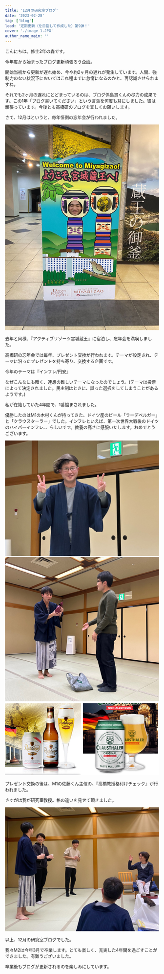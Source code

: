 ```yaml
---
title: '12月の研究室ブログ'
date: '2023-02-28'
tag: ['blog']
lead: '定期更新（を目指して作成した）第9弾！'
cover: './image-1.JPG'
author_name_main: ''
---
```


こんにちは。修士2年の森です。

今年度から始まったブログ更新頑張ろう企画。

開始当初から更新が遅れ始め、今や約2ヶ月の遅れが発生しています。人間、強制力のない状況下においてはこれ程までに怠惰になるのかと、再認識させられますね。

それでも2ヶ月の遅れにとどまっているのは、ブログ係島貫くんの尽力の成果です。この1年「ブログ書いてください」という言葉を何度も耳にしました。彼は頑張っています。今後とも高橋研のブログを宜しくお願いします。

さて、12月はというと、毎年恒例の忘年会が行われました。

![](./image-1.jpg)

去年と同様、『アクティブリゾーツ宮城蔵王』に宿泊し、忘年会を満喫しました。

高橋研の忘年会では毎年、プレゼント交換が行われます。テーマが設定され、テーマに沿ったプレゼントを持ち寄り、交換する企画です。

今年のテーマは『インフレ/円安』

なぜこんなにも暗く、連想の難しいテーマになったのでしょう。(テーマは投票によって決定されました。民主制はときに、誤った選択をしてしまうことがあるようです。)

私が在籍していた4年間で、1番悩まされました。

優勝したのはM1の木村くんが持ってきた、ドイツ産のビール「ラーデベルガー」と「クラウスターラー」でした。インフレといえば、第一次世界大戦後のドイツのハイパーインフレ、、らしいです。教養の高さに感服いたします。おめでとうございます。

![](./image-2.jpg)
![](./image-3.png)

プレゼント交換の後は、M1の佐藤くん主催の、『高橋教授格付けチェック』が行われました。

さすがは我が研究室教授。格の違いを見せて頂きました。

![](./image-4.jpg)

以上、12月の研究室ブログでした。

我々M2は今年3月で卒業します。とても楽しく、充実した4年間を過ごすことができました。有難うございました。

卒業後もブログが更新されるのを楽しみにしています。
